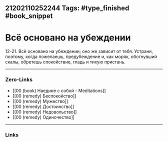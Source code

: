 21202110252244
Tags: #type_finished #book_snippet 
---
# Всё основано на убеждении

 12-21. Всё основано на убеждении; оно же зависит от тебя. Устрани, поэтому, когда пожелаешь, предубеждение и, как моряк, обогнувший скалы, обретешь спокойствие, гладь и тихую пристань. 

---
### Zero-Links
 - [[00 (book) Наедине с собой - Meditations]]
 - [[00 (remedy) Беспокойство]]
 - [[00 (remedy) Мужество]]
 - [[00 (remedy) Достоинство]]
 - [[00 (remedy) Недовольство]]
 - [[00 (remedy) Одиночество]]
---
### Links
